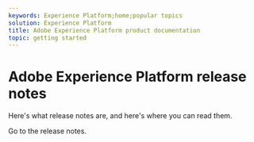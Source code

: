 ```yaml
---
keywords: Experience Platform;home;popular topics
solution: Experience Platform
title: Adobe Experience Platform product documentation
topic: getting started
---
```


# Adobe Experience Platform release notes

Here's what release notes are, and here's where you can read them.

Go to the release notes.